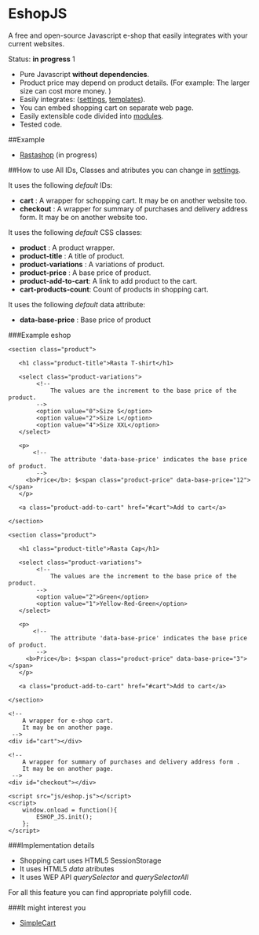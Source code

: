 # EshopJS
A free and open-source Javascript e-shop that easily integrates with your current websites.

Status: **in progress** 1

- Pure Javascript **without dependencies**.
- Product price may depend on product details. (For example: The larger size can cost more money. )
- Easily integrates: ([settings](https://github.com/Kibo/eshopJS/blob/master/project/src/settings.js), [templates](https://github.com/Kibo/eshopJS/tree/master/project/src/templates)).
- You can embed shopping cart on separate web page.
- Easily extensible code divided into [modules](https://github.com/Kibo/eshopJS/tree/master/project/src/modules).
- Tested code.

##Example
- [Rastashop](http://kibo.github.io/eshopJS/) (in progress)

##How to use
All IDs, Classes and atributes you can change in [settings](https://github.com/Kibo/eshopJS/blob/master/project/src/settings.js).

It uses the following *default* IDs:
- **cart**					: A wrapper for schopping cart. It may be on another website too.
- **checkout**				:  A wrapper for summary of purchases and delivery address form. It may be on another website too.

It uses the following *default* CSS classes:
- **product** 				: A product wrapper.
- **product-title**		: A title of product.
- **product-variations**	: A variations of product.
- **product-price**		: A base price of product.
- **product-add-to-cart**: A link to add product to the cart.
- **cart-products-count**: Count of products in shopping cart.

It uses the following *default* data attribute:
- **data-base-price** 	: Base price of product

###Example eshop
```
<section class="product">  
      
   <h1 class="product-title">Rasta T-shirt</h1>  

   <select class="product-variations">      		
   		<!-- 
   			The values are the increment to the base price of the product.  
   		-->
   		<option value="0">Size S</option>
   		<option value="2">Size L</option>	
   		<option value="4">Size XXL</option> 
   </select>   
   
   <p>
   	   <!-- 
   			The attribute 'data-base-price' indicates the base price of product. 
   		-->
	 <b>Price</b>: $<span class="product-price" data-base-price="12"></span>
   </p>
   
   <a class="product-add-to-cart" href="#cart">Add to cart</a>
      
</section>  

<section class="product">  
      
   <h1 class="product-title">Rasta Cap</h1>  

   <select class="product-variations">
   		<!-- 
   			The values are the increment to the base price of the product.  
   		-->
   		<option value="2">Green</option>
   		<option value="1">Yellow-Red-Green</option>	   		
   </select>   
   
   <p>   
   	   <!-- 
   			The attribute 'data-base-price' indicates the base price of product. 
   		-->
	 <b>Price</b>: $<span class="product-price" data-base-price="3"></span>
   </p>
   
   <a class="product-add-to-cart" href="#cart">Add to cart</a>
      
</section> 

<!-- 
	A wrapper for e-shop cart.
	It may be on another page.
 -->
<div id="cart"></div>

<!-- 
	A wrapper for summary of purchases and delivery address form .
	It may be on another page.
 -->
<div id="checkout"></div>

<script src="js/eshop.js"></script>
<script>
	window.onload = function(){
		ESHOP_JS.init();				
	};			
</script>
```
###Implementation details
- Shopping cart uses HTML5 SessionStorage
- It uses HTML5 *data* atributes
- It uses WEP API *querySelector* and *querySelectorAll*

For all this feature you can find appropriate polyfill code.

###It might interest you
- [SimpleCart](https://github.com/wojodesign/simplecart-js)

